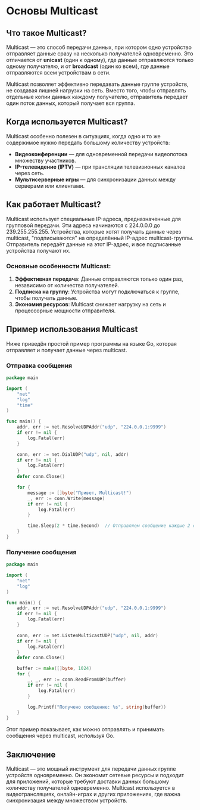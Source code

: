 
# Основы Multicast

## Что такое Multicast?

Multicast — это способ передачи данных, при котором одно устройство отправляет данные сразу на несколько получателей одновременно. Это отличается от **unicast** (один к одному), где данные отправляются только одному получателю, и от **broadcast** (один ко всем), где данные отправляются всем устройствам в сети.

Multicast позволяет эффективно передавать данные группе устройств, не создавая лишней нагрузки на сеть. Вместо того, чтобы отправлять отдельные копии данных каждому получателю, отправитель передает один поток данных, который получает вся группа.

## Когда используется Multicast?

Multicast особенно полезен в ситуациях, когда одно и то же содержимое нужно передать большому количеству устройств:
- **Видеоконференции** — для одновременной передачи видеопотока множеству участников.
- **IP-телевидение (IPTV)** — при трансляции телевизионных каналов через сеть.
- **Мультисерверные игры** — для синхронизации данных между серверами или клиентами.

## Как работает Multicast?

Multicast использует специальные IP-адреса, предназначенные для групповой передачи. Эти адреса начинаются с 224.0.0.0 до 239.255.255.255. Устройства, которые хотят получать данные через multicast, "подписываются" на определённый IP-адрес multicast-группы. Отправитель передаёт данные на этот IP-адрес, и все подписанные устройства получают их.

### Основные особенности Multicast:
1. **Эффективная передача**: Данные отправляются только один раз, независимо от количества получателей.
2. **Подписка на группу**: Устройства могут подключаться к группе, чтобы получать данные.
3. **Экономия ресурсов**: Multicast снижает нагрузку на сеть и процессорные мощности отправителя.

## Пример использования Multicast

Ниже приведён простой пример программы на языке Go, которая отправляет и получает данные через multicast.

### Отправка сообщения

```go
package main

import (
    "net"
    "log"
    "time"
)

func main() {
    addr, err := net.ResolveUDPAddr("udp", "224.0.0.1:9999")
    if err != nil {
        log.Fatal(err)
    }

    conn, err := net.DialUDP("udp", nil, addr)
    if err != nil {
        log.Fatal(err)
    }
    defer conn.Close()

    for {
        message := []byte("Привет, Multicast!")
        _, err := conn.Write(message)
        if err != nil {
            log.Fatal(err)
        }

        time.Sleep(2 * time.Second)  // Отправляем сообщение каждые 2 секунды
    }
}
```

### Получение сообщения

```go
package main

import (
    "net"
    "log"
)

func main() {
    addr, err := net.ResolveUDPAddr("udp", "224.0.0.1:9999")
    if err != nil {
        log.Fatal(err)
    }

    conn, err := net.ListenMulticastUDP("udp", nil, addr)
    if err != nil {
        log.Fatal(err)
    }
    defer conn.Close()

    buffer := make([]byte, 1024)
    for {
        _, _, err := conn.ReadFromUDP(buffer)
        if err != nil {
            log.Fatal(err)
        }

        log.Printf("Получено сообщение: %s", string(buffer))
    }
}
```

Этот пример показывает, как можно отправлять и принимать сообщения через multicast, используя Go.

## Заключение

Multicast — это мощный инструмент для передачи данных группе устройств одновременно. Он экономит сетевые ресурсы и подходит для приложений, которые требуют доставки данных большому количеству получателей одновременно. Multicast используется в видеотрансляциях, онлайн-играх и других приложениях, где важна синхронизация между множеством устройств.
